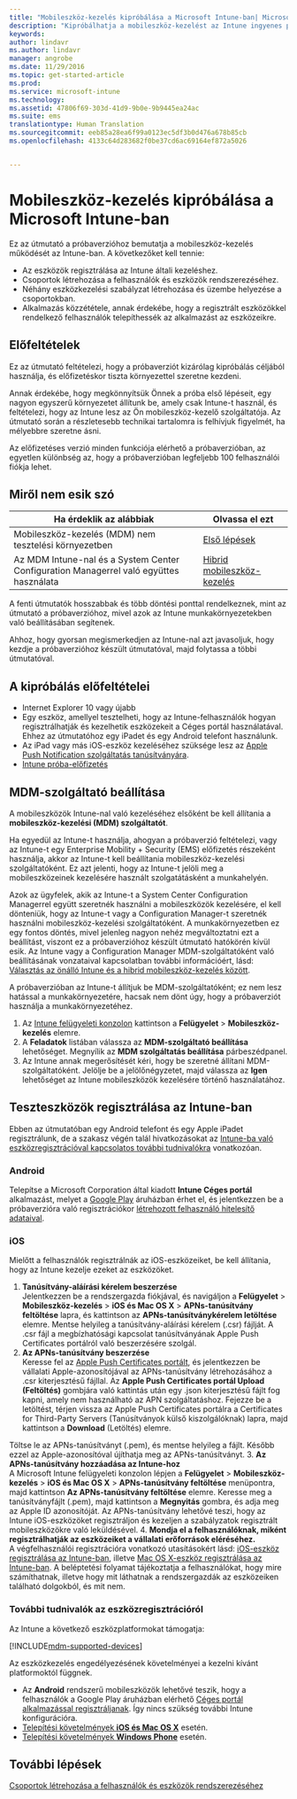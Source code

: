 ```yaml
---
title: "Mobileszköz-kezelés kipróbálása a Microsoft Intune-ban| Microsoft Docs"
description: "Kipróbálhatja a mobileszköz-kezelést az Intune ingyenes próbaverziójában."
keywords: 
author: lindavr
ms.author: lindavr
manager: angrobe
ms.date: 11/29/2016
ms.topic: get-started-article
ms.prod: 
ms.service: microsoft-intune
ms.technology: 
ms.assetid: 47806f69-303d-41d9-9b0e-9b9445ea24ac
ms.suite: ems
translationtype: Human Translation
ms.sourcegitcommit: eeb85a28ea6f99a0123ec5df3b0d476a678b85cb
ms.openlocfilehash: 4133c64d283682f0be37cd6ac69164ef872a5026


---
```


# <a name="evaluate-mobile-device-management-in-microsoft-intune"></a>Mobileszköz-kezelés kipróbálása a Microsoft Intune-ban
Ez az útmutató a próbaverzióhoz bemutatja a mobileszköz-kezelés működését az Intune-ban. A következőket kell tennie:
- Az eszközök regisztrálása az Intune általi kezeléshez.
- Csoportok létrehozása a felhasználók és eszközök rendszerezéséhez.
- Néhány eszközkezelési szabályzat létrehozása és üzembe helyezése a csoportokban.
- Alkalmazás közzététele, annak érdekébe, hogy a regisztrált eszközökkel rendelkező felhasználók telepíthessék az alkalmazást az eszközeikre.
<!--- - Monitor the device? View a report of compliant devices?--->
<!--- - Remove the device from management--->

## <a name="assumptions"></a>Előfeltételek
Ez az útmutató feltételezi, hogy a próbaverziót kizárólag kipróbálás céljából használja, és előfizetéskor tiszta környezettel szeretne kezdeni.

Annak érdekébe, hogy megkönnyítsük Önnek a próba első lépéseit, egy nagyon egyszerű környezetet állítunk be, amely csak Intune-t használ, és feltételezi, hogy az Intune lesz az Ön mobileszköz-kezelő szolgáltatója. Az útmutató során a részletesebb technikai tartalomra is felhívjuk figyelmét, ha mélyebbre szeretne ásni.

Az előfizetéses verzió minden funkciója elérhető a próbaverzióban, az egyetlen különbség az, hogy a próbaverzióban legfeljebb 100 felhasználói fiókja lehet.

## <a name="whats-not-covered"></a>Miről nem esik szó
|Ha érdeklik az alábbiak |Olvassa el ezt |
|------------------------|----------|
|Mobileszköz-kezelés (MDM) nem tesztelési környezetben | [Első lépések](https://docs.microsoft.com/en-us/intune/get-started/start-with-a-paid-subscription-to-microsoft-intune) |
|Az MDM Intune-nal és a System Center Configuration Managerrel való együttes használata | [Hibrid mobileszköz-kezelés](https://docs.microsoft.com/en-us/sccm/mdm/understand/hybrid-mobile-device-management) |

A fenti útmutatók hosszabbak és több döntési ponttal rendelkeznek, mint az útmutató a próbaverzióhoz, mivel azok az Intune munkakörnyezetekben való beállításában segítenek.

Ahhoz, hogy gyorsan megismerkedjen az Intune-nal azt javasoljuk, hogy kezdje a próbaverzióhoz készült útmutatóval, majd folytassa a többi útmutatóval.

## <a name="prerequisites-for-this-evaluation"></a>A kipróbálás előfeltételei
- Internet Explorer 10 vagy újabb
- Egy eszköz, amellyel tesztelheti, hogy az Intune-felhasználók hogyan regisztrálhatják és kezelhetik eszközekeit a Céges portál használatával. Ehhez az útmutatóhoz egy iPadet és egy Android telefont használunk.
- Az iPad vagy más iOS-eszköz kezeléséhez szüksége lesz az [Apple Push Notification szolgáltatás tanúsítványára](https://docs.microsoft.com/intune/deploy-use/set-up-ios-and-mac-management-with-microsoft-intune).
- [Intune próba-előfizetés](sign-up-for-30-day-trial-microsoft-intune.md)

## <a name="set-your-mdm-authority"></a>MDM-szolgáltató beállítása
A mobileszközök Intune-nal való kezeléséhez elsőként be kell állítania a **mobileszköz-kezelési (MDM) szolgáltatót**.

Ha egyedül az Intune-t használja, ahogyan a próbaverzió feltételezi, vagy az Intune-t egy Enterprise Mobility + Security (EMS) előfizetés részeként használja, akkor az Intune-t kell beállítania mobileszköz-kezelési szolgáltatóként. Ez azt jelenti, hogy az Intune-t jelöli meg a mobileszközeinek kezelésére használt szolgatátásként a munkahelyén.

Azok az ügyfelek, akik az Intune-t a System Center Configuration Managerrel együtt szeretnék használni a mobileszközök kezelésére, el kell dönteniük, hogy az Intune-t vagy a Configuration Manager-t szeretnék használni mobileszköz-kezelési szolgáltatóként. A munkakörnyezetben ez egy fontos döntés, mivel jelenleg nagyon nehéz megváltoztatni ezt a beállítást, viszont ez a próbaverzióhoz készült útmutató hatókörén kívül esik. Az Intune vagy a Configuration Manager MDM-szolgáltatóként való beállításának vonzataival kapcsolatban további információért, lásd: [Választás az önálló Intune és a hibrid mobileszköz-kezelés között](https://docs.microsoft.com/en-us/sccm/mdm/understand/choose-between-standalone-intune-and-hybrid-mobile-device-management).

A próbaverzióban az Intune-t állítjuk be MDM-szolgáltatóként; ez nem lesz hatással a munkakörnyezetére, hacsak nem dönt úgy, hogy a próbaverziót használja a munkakörnyezetéhez.

1. Az [Intune felügyeleti konzolon](https://manage.microsoft.com/) kattintson a **Felügyelet** &gt; **Mobileszköz-kezelés** elemre.
2. A **Feladatok** listában válassza az **MDM-szolgáltató beállítása** lehetőséget. Megnyílik az **MDM szolgáltatás beállítása** párbeszédpanel. <!---screen shot--->
3. Az Intune annak megerősítését kéri, hogy be szeretné állítani MDM-szolgáltatóként. Jelölje be a jelölőnégyzetet, majd válassza az **Igen** lehetőséget az Intune mobileszközök kezelésére történő használatához.

## <a name="enroll-your-test-devices-into-intune"></a>Teszteszközök regisztrálása az Intune-ban

Ebben az útmutatóban egy Android telefont és egy Apple iPadet regisztrálunk, de a szakasz végén talál hivatkozásokat az [Intune-ba való eszközregisztrációval kapcsolatos további tudnivalókra](#Learn-more-about-device-enrollment) vonatkozóan.
### <a name="android"></a>Android
Telepítse a Microsoft Corporation által kiadott **Intune Céges portál** alkalmazást, melyet a [Google Play](http://go.microsoft.com/fwlink/p/?LinkId=386612) áruházban érhet el, és jelentkezzen be a próbaverzióra való regisztrációkor [létrehozott felhasználó hitelesítő adataival](sign-up-for-30-day-trial-microsoft-intune.md#add-users).

### <a name="ios"></a>iOS
Mielőtt a felhasználók regisztrálnák az iOS-eszközeiket, be kell állítania, hogy az Intune kezelje ezeket az eszközöket.

1. **Tanúsítvány-aláírási kérelem beszerzése**<br/>
Jelentkezzen be a rendszergazda fiókjával, és navigáljon a **Felügyelet** > **Mobileszköz-kezelés** > **iOS és Mac OS X** > **APNs-tanúsítvány feltöltése** lapra, és kattintson az **APNs-tanúsítványkérelem letöltése** elemre. Mentse helyileg a tanúsítvány-aláírási kérelem (.csr) fájlját. A .csr fájl a megbízhatósági kapcsolat tanúsítványának Apple Push Certificates portálról való beszerzésére szolgál. <!--- screen shot--->
2.  **Az APNs-tanúsítvány beszerzése**<BR/>
Keresse fel az [Apple Push Certificates portált](https://idmsa.apple.com/IDMSWebAuth/login?appIdKey=3fbfc9ad8dfedeb78be1d37f6458e72adc3160d1ad5b323a9e5c5eb2f8e7e3e2&rv=2), és jelentkezzen be vállalati Apple-azonosítójával az APNs-tanúsítvány létrehozásához a .csr kiterjesztésű fájllal. Az **Apple Push Certificates portál Upload (Feltöltés)** gombjára való kattintás után egy .json kiterjesztésű fájlt fog kapni, amely nem használható az APN szolgáltatáshoz. Fejezze be a letöltést, térjen vissza az Apple Push Certificates portálra a Certificates for Third-Party Servers (Tanúsítványok külső kiszolgálóknak) lapra, majd kattintson a **Download** (Letöltés) elemre.

 Töltse le az APNs-tanúsítványt (.pem), és mentse helyileg a fájlt. Később ezzel az Apple-azonosítóval újíthatja meg az APNs-tanúsítványt.
3.  **Az APNs-tanúsítvány hozzáadása az Intune-hoz**<BR/>
A Microsoft Intune felügyeleti konzolon lépjen a **Felügyelet** > **Mobileszköz-kezelés** > **iOS és Mac OS X** > **APNs-tanúsítvány feltöltése** menüpontra, majd kattintson **Az APNs-tanúsítvány feltöltése** elemre. Keresse meg a tanúsítványfájlt (.pem), majd kattintson a **Megnyitás** gombra, és adja meg az Apple ID azonosítóját. Az APNs-tanúsítvány lehetővé teszi, hogy az Intune iOS-eszközöket regisztráljon és kezeljen a szabályzatok regisztrált mobileszközökre való leküldésével.
4.  **Mondja el a felhasználóknak, miként regisztrálhatják az eszközeiket a vállalati erőforrások eléréséhez.**<br/>
A végfelhasználói regisztrációra vonatkozó utasításokért lásd: [iOS-eszköz regisztrálása az Intune-ban](https://docs.microsoft.com/en-us/Intune/enduser/enroll-your-device-in-intune-ios), illetve [Mac OS X-eszköz regisztrálása az Intune-ban](https://docs.microsoft.com/en-us/Intune/enduser/enroll-your-device-in-intune-mac-os-x). A beléptetési folyamat tájékoztatja a felhasználókat, hogy mire számíthatnak, illetve hogy mit láthatnak a rendszergazdák az eszközeiken található dolgokból, és mit nem.


### <a name="learn-more-about-device-enrollment"></a>További tudnivalók az eszközregisztrációról

Az Intune a következő eszközplatformokat támogatja:

[!INCLUDE[mdm-supported-devices](../includes/mdm-supported-devices.md)]

Az eszközkezelés engedélyezésének követelményei a kezelni kívánt platformoktól függnek.
- Az **Android** rendszerű mobileszközök lehetővé teszik, hogy a felhasználók a Google Play áruházban elérhető [Céges portál alkalmazással regisztráljanak](/intune/deploy-use/set-up-android-management-with-microsoft-intune). Így nincs szükség további Intune konfigurációra.
- [Telepítési követelmények **iOS és Mac OS X**](/intune/deploy-use/set-up-ios-and-mac-management-with-microsoft-intune) esetén.
- [Telepítési követelmények **Windows Phone**](/intune/deploy-use/set-up-windows-phone-management-with-microsoft-intune) esetén.

<!--- ## Verify enrollment--->
<!--- START HERE

### iOS and Mac OS X
Install the **Microsoft Intune Company Portal** app from Microsoft Corporation available in the App Store and sign in with Intune user credentials added above. View **Enrolled devices** to add your device.



### Windows Phone 8.1
Users install the **Company Portal** app from Microsoft Corporation, available in the Windows Phone store, and sign in with the Intune user credentials added above.  View **Enrolled devices** to add your device.

## Install the previously deployed app
Open the Company Portal on the mobile device, choose **Apps**, and then install **Microsoft Skype**.--->



## <a name="next-steps"></a>További lépések
[Csoportok létrehozása a felhasználók és eszközök rendszerezéséhez](get-started-with-a-30-day-trial-of-microsoft-intune-step-3.md)



<!--HONumber=Nov16_HO5-->


